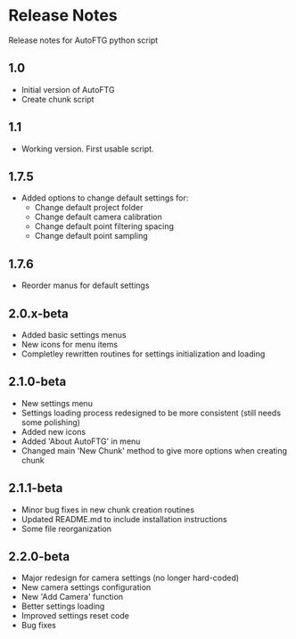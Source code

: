 # Release Notes

Release notes for AutoFTG python script


## 1.0

- Initial version of AutoFTG
- Create chunk script


## 1.1

- Working version. First usable script.


## 1.7.5

- Added options to change default settings for:
  - Change default project folder
  - Change default camera calibration
  - Change default point filtering spacing
  - Change default point sampling


## 1.7.6

- Reorder manus for default settings


## 2.0.x-beta

- Added basic settings menus
- New icons for menu items
- Completley rewritten routines for settings initialization and loading


## 2.1.0-beta

- New settings menu
- Settings loading process redesigned to be more consistent (still needs some polishing)
- Added new icons
- Added 'About AutoFTG' in menu
- Changed main 'New Chunk' method to give more options when creating chunk

## 2.1.1-beta

- Minor bug fixes in new chunk creation routines
- Updated README.md to include installation instructions
- Some file reorganization

## 2.2.0-beta

- Major redesign for camera settings (no longer hard-coded)
- New camera settings configuration
- New 'Add Camera' function
- Better settings loading
- Improved settings reset code
- Bug fixes

